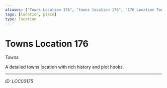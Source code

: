 ```yaml
---
aliases: ["Towns Location 176", "towns location 176", "176 Location Towns"]
tags: [location, place]
type: location
---
```


# Towns Location 176

*Towns*

A detailed towns location with rich history and plot hooks.

---
*ID: LOC00175*